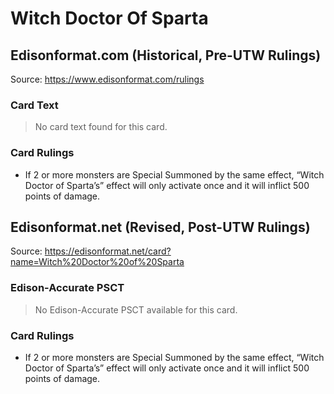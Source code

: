 # Witch Doctor Of Sparta

## Edisonformat.com (Historical, Pre-UTW Rulings)

Source: https://www.edisonformat.com/rulings

### Card Text

> No card text found for this card.

### Card Rulings

*   If 2 or more monsters are Special Summoned by the same effect, “Witch Doctor of Sparta’s” effect will only activate once and it will inflict 500 points of damage.

## Edisonformat.net (Revised, Post-UTW Rulings)

Source: https://edisonformat.net/card?name=Witch%20Doctor%20of%20Sparta

### Edison-Accurate PSCT

> No Edison-Accurate PSCT available for this card.

### Card Rulings

*   If 2 or more monsters are Special Summoned by the same effect, “Witch Doctor of Sparta’s” effect will only activate once and it will inflict 500 points of damage.
            